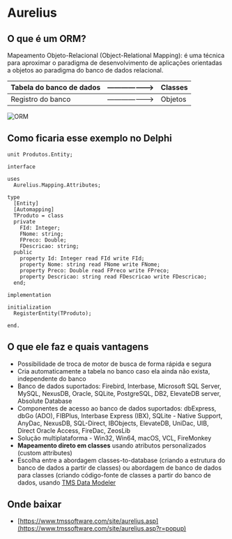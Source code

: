 # **Aurelius**

## O que é um ORM?

Mapeamento Objeto-Relacional (Object-Relational Mapping): é uma técnica para aproximar o paradigma de desenvolvimento de aplicações orientadas a objetos ao paradigma do banco de dados relacional.

| Tabela do banco de dados | ——————-> | Classes |
| --- | --- | --- |
| Registro do banco | ——————-> | Objetos |

![ORM](https://github.com/user-attachments/assets/9bc388be-dd8f-4cba-931f-a830402dd829)

## Como ficaria esse exemplo no Delphi
```
unit Produtos.Entity;

interface

uses
  Aurelius.Mapping.Attributes;

type
  [Entity]
  [Automapping]
  TProduto = class
  private
    FId: Integer;
    FNome: string;
    FPreco: Double;
    FDescricao: string;
  public
    property Id: Integer read FId write FId;
    property Nome: string read FNome write FNome;
    property Preco: Double read FPreco write FPreco;
    property Descricao: string read FDescricao write FDescricao;
  end;

implementation

initialization
  RegisterEntity(TProduto);

end.
```

## O que ele faz e quais vantagens

- Possibilidade de troca de motor de busca de forma rápida e segura
- Cria automaticamente a tabela no banco caso ela ainda não exista, independente do banco
- Banco de dados suportados: Firebird, Interbase, Microsoft SQL Server, MySQL, NexusDB, Oracle, SQLite, PostgreSQL, DB2, ElevateDB server, Absolute Database
- Componentes de acesso ao banco de dados suportados: dbExpress, dbGo (ADO), FIBPlus, Interbase Express (IBX), SQLite - Native Support, AnyDac, NexusDB, SQL-Direct, IBObjects, ElevateDB, UniDac, UIB, Direct Oracle Access, FireDac, ZeosLib
- Solução multiplataforma - Win32, Win64, macOS, VCL, FireMonkey
- **Mapeamento direto em classes** usando atributos personalizados (custom attributes)
- Escolha entre a abordagem classes-to-database (criando a estrutura do banco de dados a partir de classes) ou abordagem de banco de dados para classes (criando código-fonte de classes a partir do banco de dados, usando [TMS Data Modeler](https://www.tmssoftware.com/site/tmsdm.asp)

## Onde baixar

- [https://www.tmssoftware.com/site/aurelius.asp](https://www.tmssoftware.com/site/aurelius.asp?r=popup)
